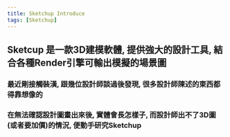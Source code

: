 ```yaml
---
title: Sketchup Introduce
tags: [Sketchup]
---
```


## Sketcup 是一款3D建模軟體, 提供強大的設計工具, 結合各種Render引擎可輸出模擬的場景圖

<!-- More -->

### 最近剛接觸裝潢, 跟幾位設計師談過後發現, 很多設計師陳述的東西都得靠想像的

### 在無法確認設計圖畫出來後, 實體會長怎樣子, 而設計師出不了3D圖(或者要加價)的情況, 便動手研究Sketchup